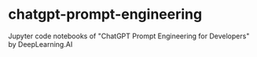 # chatgpt-prompt-engineering
Jupyter code notebooks of "ChatGPT Prompt Engineering for Developers" by DeepLearning.AI
